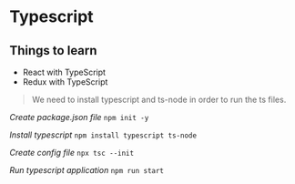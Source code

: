 # Typescript

## Things to learn
- React with TypeScript
- Redux with TypeScript
> We need to install typescript and ts-node in order to run the ts files.

_Create package.json file_
`npm init -y`

_Install typescript_
`npm install typescript ts-node`

_Create config file_
`npx tsc --init`

_Run typescript application_
`npm run start`
